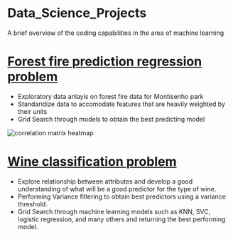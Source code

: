 # Data_Science_Projects
A brief overview of the coding capabilities in the area of machine learning  

# [Forest fire prediction regression problem](https://github.com/Mbazlami/forest-fire-prediction-)
- Exploratory data anlayis on forest fire data for Montisenho park
- Standaridize data to accomodate features that are heavily weighted by their units
- Grid Search through models to obtain the best predicting model

![correlation matrix heatmap](https://github.com/Mbazlami/forest-fire-prediction-/blob/main/download.png)

# [Wine classification problem](https://github.com/Mbazlami/Wine-Classification)
- Explore relationship between attributes and develop a good understanding of what will be a good predictor for the type of wine.
- Performing Variance filtering to obtain best predictors using a variance threshold.
- Grid Search through machine learning models such as KNN, SVC, logistic regression, and many others and returning the best performing model.
